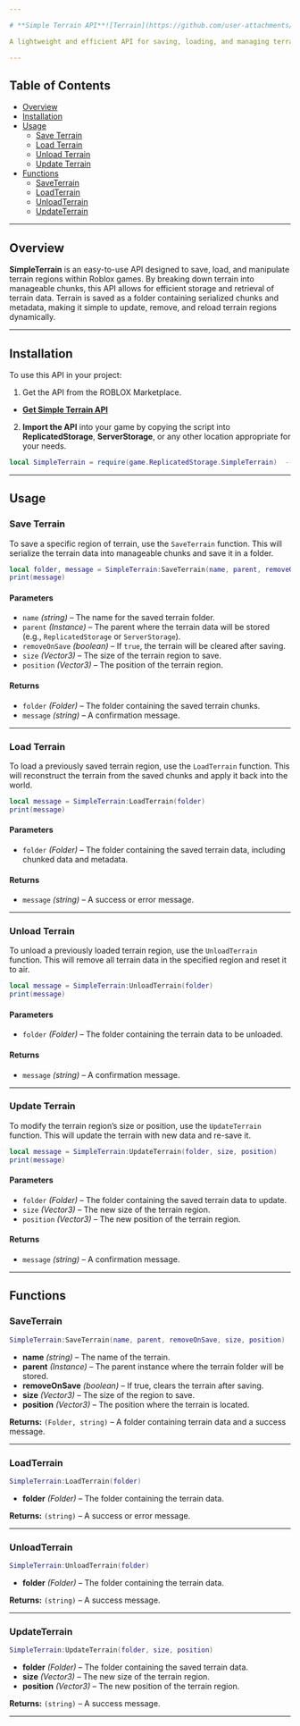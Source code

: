 ```yaml
---

# **Simple Terrain API**![Terrain](https://github.com/user-attachments/assets/4292ae68-507a-44a6-86f0-8952b1ac40be)

A lightweight and efficient API for saving, loading, and managing terrain as a folder-based storage system in ROBLOX.

---
```


## **Table of Contents**
- [Overview](#overview)
- [Installation](#installation)
- [Usage](#usage)
  - [Save Terrain](#save-terrain)
  - [Load Terrain](#load-terrain)
  - [Unload Terrain](#unload-terrain)
  - [Update Terrain](#update-terrain)
- [Functions](#functions)
  - [SaveTerrain](#saveterrain)
  - [LoadTerrain](#loadterrain)
  - [UnloadTerrain](#unloadterrain)
  - [UpdateTerrain](#updateterrain)

---

## **Overview**

**SimpleTerrain** is an easy-to-use API designed to save, load, and manipulate terrain regions within Roblox games. By breaking down terrain into manageable chunks, this API allows for efficient storage and retrieval of terrain data. Terrain is saved as a folder containing serialized chunks and metadata, making it simple to update, remove, and reload terrain regions dynamically.

---

## **Installation**

To use this API in your project:

1. Get the API from the ROBLOX Marketplace.

- **[Get Simple Terrain API](https://create.roblox.com/store/asset/113792664371880/)**  

2. **Import the API** into your game by copying the script into **ReplicatedStorage**, **ServerStorage**, or any other location appropriate for your needs.

```lua
local SimpleTerrain = require(game.ReplicatedStorage.SimpleTerrain)  -- Example path
```

---

## **Usage**

### **Save Terrain**

To save a specific region of terrain, use the `SaveTerrain` function. This will serialize the terrain data into manageable chunks and save it in a folder.

```lua
local folder, message = SimpleTerrain:SaveTerrain(name, parent, removeOnSave, size, position)
print(message)
```

#### **Parameters**
- `name` *(string)* – The name for the saved terrain folder.
- `parent` *(Instance)* – The parent where the terrain data will be stored (e.g., `ReplicatedStorage` or `ServerStorage`).
- `removeOnSave` *(boolean)* – If `true`, the terrain will be cleared after saving.
- `size` *(Vector3)* – The size of the terrain region to save.
- `position` *(Vector3)* – The position of the terrain region.

#### **Returns**
- `folder` *(Folder)* – The folder containing the saved terrain chunks.
- `message` *(string)* – A confirmation message.

---

### **Load Terrain**

To load a previously saved terrain region, use the `LoadTerrain` function. This will reconstruct the terrain from the saved chunks and apply it back into the world.

```lua
local message = SimpleTerrain:LoadTerrain(folder)
print(message)
```

#### **Parameters**
- `folder` *(Folder)* – The folder containing the saved terrain data, including chunked data and metadata.

#### **Returns**
- `message` *(string)* – A success or error message.

---

### **Unload Terrain**

To unload a previously loaded terrain region, use the `UnloadTerrain` function. This will remove all terrain data in the specified region and reset it to air.

```lua
local message = SimpleTerrain:UnloadTerrain(folder)
print(message)
```

#### **Parameters**
- `folder` *(Folder)* – The folder containing the terrain data to be unloaded.

#### **Returns**
- `message` *(string)* – A confirmation message.

---

### **Update Terrain**

To modify the terrain region’s size or position, use the `UpdateTerrain` function. This will update the terrain with new data and re-save it.

```lua
local message = SimpleTerrain:UpdateTerrain(folder, size, position)
print(message)
```

#### **Parameters**
- `folder` *(Folder)* – The folder containing the saved terrain data to update.
- `size` *(Vector3)* – The new size of the terrain region.
- `position` *(Vector3)* – The new position of the terrain region.

#### **Returns**
- `message` *(string)* – A confirmation message.

---

## **Functions**

### **SaveTerrain**

```lua
SimpleTerrain:SaveTerrain(name, parent, removeOnSave, size, position)
```
- **name** *(string)* – The name of the terrain.
- **parent** *(Instance)* – The parent instance where the terrain folder will be stored.
- **removeOnSave** *(boolean)* – If true, clears the terrain after saving.
- **size** *(Vector3)* – The size of the region to save.
- **position** *(Vector3)* – The position where the terrain is located.

**Returns:** `(Folder, string)` – A folder containing terrain data and a success message.

---

### **LoadTerrain**

```lua
SimpleTerrain:LoadTerrain(folder)
```
- **folder** *(Folder)* – The folder containing the terrain data.

**Returns:** `(string)` – A success or error message.

---

### **UnloadTerrain**

```lua
SimpleTerrain:UnloadTerrain(folder)
```
- **folder** *(Folder)* – The folder containing the terrain data.

**Returns:** `(string)` – A success message.

---

### **UpdateTerrain**

```lua
SimpleTerrain:UpdateTerrain(folder, size, position)
```
- **folder** *(Folder)* – The folder containing the saved terrain data.
- **size** *(Vector3)* – The new size of the terrain region.
- **position** *(Vector3)* – The new position of the terrain region.

**Returns:** `(string)` – A success message.

---
